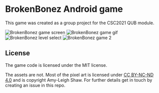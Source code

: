 # BrokenBonez Android game

This game was created as a group project for the CSC2021 QUB module.

![BrokenBonez game screen](http://picheta.me/private/images/brokenbonez/game.png)
![BrokenBonez game gif](http://picheta.me/private/images/brokenbonez/brokenbonez.gif)
![BrokenBonez level select](http://picheta.me/private/images/brokenbonez/level_select.png)
![BrokenBonez game 2](http://picheta.me/private/images/brokenbonez/game2.png)

## License

The game code is licensed under the MIT license.

The assets are not. Most of the pixel art is licensed under
[CC BY-NC-ND 4.0](https://creativecommons.org/licenses/by-nc-nd/4.0/) and
is copyright Amy-Leigh Shaw. For further details get in touch by creating
an issue in this repo.
